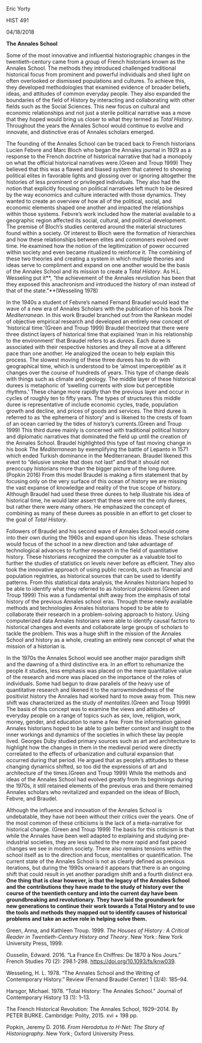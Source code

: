 Eric Yorty

HIST 491

04/18/2018

**The Annales School**

Some of the most innovative and influential historiographic changes in the
twentieth-century came from a group of French historians known as the Annales
School. The methods they introduced challenged traditional historical focus from
prominent and powerful individuals and shed light on often overlooked or
dismissed populations and cultures. To achieve this, they developed
methodologies that examined evidence of broader beliefs, ideas, and attitudes of
common everyday people. They also expanded the boundaries of the field of
History by interacting and collaborating with other fields such as the Social
Sciences. This new focus on cultural and economic relationships and not just a
sterile political narrative was a move that they hoped would bring us closer to
what they termed as *Total History*. Throughout the years the Annales School
would continue to evolve and innovate, and distinctive eras of Annales scholars
emerged.

The founding of the Annales School can be traced back to French historians
Lucien Febvre and Marc Bloch who began the Annales journal in 1929 as a response
to the French doctrine of historical narrative that had a monopoly on what the
official historical narratives were.(Green and Troup 1999) They believed that
this was a flawed and biased system that catered to showing political elites in
favorable lights and glossing over or ignoring altogether the histories of less
prominent or privileged individuals. They also had the notion that explicitly
focusing on political narratives left much to be desired by the way economics
and culture interacted with those dynamics. They wanted to create an overview of
how all of the political, social, and economic elements shaped one another and
impacted the relationships within those systems. Febvre’s work included how the
material available to a geographic region affected its social, cultural, and
political development. The premise of Bloch’s studies centered around the
material structures found within a society. Of interest to Bloch were the
formation of hierarchies and how these relationships between elites and
commoners evolved over time. He examined how the notion of the legitimization of
power occurred within society and even became ritualized to reinforce it. The
combining of these two theories and creating a system in which multiple theories
and ideas serve to compliment and expand on one another would be the basis of
the Annales School and its mission to create a *Total History*. As H.L.
Wesseling put it**, “the achievement of the Annales revolution has been that
they exposed this anachronism and introduced the history of man instead of that
of the state.”**(Wesseling 1978)

In the 1940s a student of Febvre’s named Fernand Braudel would lead the wave of
a new era of Annales Scholars with the publication of his book *The
Mediterranean*. In this work Braudel branched out from the Rankean model of
objective empirical research and developed an entirely new concept of
‘historical time.’(Green and Troup 1999) Braudel theorized that there were three
distinct layers of historical time that explained ‘man in his relationship to
the environment’ that Braudel refers to as *duree*s. Each duree is associated
with their respective histories and they all move at a different pace than one
another. He analogized the ocean to help explain this process. The slowest
moving of these three durees has to do with geographical time, which is
understood to be ‘almost imperceptible’ as it changes over the course of
hundreds of years. This type of change deals with things such as climate and
geology. The middle layer of these historical durees is metaphoric of ‘swelling
currents with slow but perceptible rhythms.’ These change more rapidly than the
previous layer and occur in cycles of roughly ten to fifty years. The types of
structures this middle duree is representative of include economic cycles,
trade, population growth and decline, and prices of goods and services. The
third duree is referred to as ‘the ephemera of history’ and is likened to the
crests of foam of an ocean carried by the tides of history’s currents.(Green and
Troup 1999) This third duree mainly is concerned with traditional political
history and diplomatic narratives that dominated the field up until the creation
of the Annales School. Braudel highlighted this type of fast moving change in
his book *The Mediterranean* by exemplifying the battle of Lepanto in 1571 which
ended Turkish dominance in the Mediterranean. Braudel likened this event to
“delusive smoke that does not last” and that it should not preoccupy historians
more than the bigger picture of the long duree. (Popkin 2016) From this model
Braudel is making a firm statement that by focusing only on the very surface of
this ocean of history we are missing the vast expanse of knowledge and reality
of the true scope of history. Although Braudel had used these three durees to
help illustrate his idea of historical time, he would later assert that these
were not the only durees, but rather there were many others. He emphasized the
concept of combining as many of these durees as possible in an effort to get
closer to the goal of *Total History*.

Followers of Braudel and his second wave of Annales School would come into their
own during the 1960s and expand upon his ideas. These scholars would focus of
the school in a new direction and take advantage of technological advances to
further research in the field of quantitative history. These historians
recognized the computer as a valuable tool to further the studies of statistics
on levels never before as efficient. They also took the innovative approach of
using public records, such as financial and population registries, as historical
sources that can be used to identify patterns. From this statistical data
analysis, the Annales historians hoped to be able to identify what they referred
to as *historical problems.*(Green and Troup 1999) This was a fundamental shift
away from the emphasis of total history of the previous Annales school eras.
Through these newly available methods and technologies Annales historians hoped
to be able to collaborate their research in a problem-solving approach to
history. Using computerized data Annales historians were able to identify causal
factors to historical changes and events and collaborate large groups of
scholars to tackle the problem. This was a huge shift in the mission of the
Annales School and history as a whole, creating an entirely new concept of what
the mission of a historian is.

In the 1970s the Annales School would see another major paradigm shift and the
dawning of a third distinctive era. In an effort to rehumanize the people it
studies, less emphasis was placed on the mere quantitative value of the research
and more was placed on the importance of the roles of individuals. Some had
begun to draw parallels of the heavy use of quantitative research and likened it
to the narrowmindedness of the positivist history the Annales had worked hard to
move away from. This new shift was characterized as the study of
*mentalites.*(Green and Troup 1999) The basis of this concept was to examine the
views and attitudes of everyday people on a range of topics such as sex, love,
religion, work, money, gender, and education to name a few. From the information
gained Annales historians hoped to be able to gain better context and insight to
the inner workings and dynamics of the societies in which these lay people
lived. Georges Duby studied primary sources such as art and architecture to
highlight how the changes in them in the medieval period were directly
correlated to the effects of urbanization and cultural expansion that occurred
during that period. He argued that as people’s attitudes to these changing
dynamics shifted, so too did the expressions of art and architecture of the
times.(Green and Troup 1999) While the methods and ideas of the Annales School
had evolved greatly from its beginnings during the 1970s, it still retained
elements of the previous eras and there remained Annales scholars who
revitalized and expanded on the ideas of Bloch, Febvre, and Braudel.

Although the influence and innovation of the Annales School is undebatable, they
have not been without their critics over the years. One of the most common of
these criticisms is the lack of a meta-narrative for historical change. (Green
and Troup 1999) The basis for this criticism is that while the Annales have been
well adapted to explaining and studying pre-industrial societies, they are less
suited to the more rapid and fast paced changes we see in modern society. There
also remains tensions within the school itself as to the direction and focus,
mentalities or quantification. The current state of the Annales School is not as
clearly defined as previous iterations, but during the 1990s onward it appears
that there is an ongoing shift that could result in yet another paradigm shift
and a fourth distinct era. **One thing that is clear however, is that the legacy
of the Annales School and the contributions they have made to the study of
history over the course of the twentieth century and into the current day have
been groundbreaking and revolutionary. They have laid the groundwork for new
generations to continue their work towards a Total History and to use the tools
and methods they mapped out to identify causes of historical problems and take
an active role in helping solve them.**

Green, Anna, and Kathleen Troup. 1999. *The Houses of History : A Critical
Reader in Twentieth-Century History and Theory*. New York : New York University
Press, 1999.

Ousselin, Edward. 2016. “La France En Chiffres: De 1870 à Nos Jours.” French
Studies 70 (2): 298.1-298. <https://doi.org/10.1093/fs/knw039>.

Wesseling, H. L. 1978. “The Annales School and the Writing of Contemporary
History.” Review (Fernand Braudel Center) 1 (3/4): 185–94.

Harsgor, Michael. 1978. “Total History: The Annales School.” Journal of
Contemporary History 13 (1): 1–13.

The French Historical Revolution: The Annales School, 1929–2014. By PETER BURKE.
Cambridge: Polity, 2015. xvi + 198 pp.

Popkin, Jeremy D. 2016. *From Herodotus to H-Net: The Story of Historiography*.
New York ; Oxford University Press.
